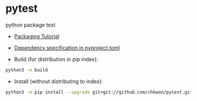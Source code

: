 # pytest
 python package test

* [Packaging Tutorial](https://packaging.python.org/tutorials/packaging-projects/)
* [Dependency specification in pyproject.toml](https://www.python.org/dev/peps/pep-0631/)


* Build (for distribution in pip index):
```bash
python3 -m build
```

* Install (without distributing to index):
```bash
python3 -m pip install --upgrade git+git://github.com/chkwon/pytest.git
```
